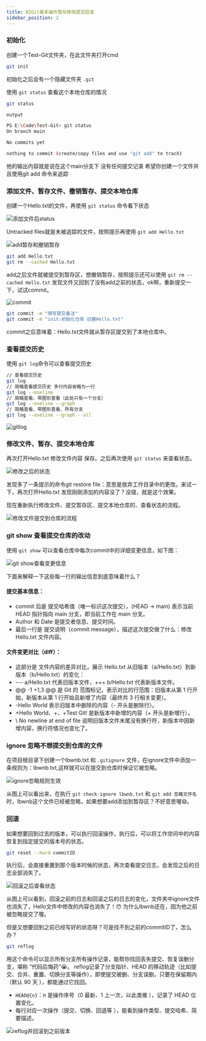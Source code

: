 ```yaml
---
title: 02Git基本操作暂存修改提交回滚
sidebar_position: 2
---
```



### 初始化
创建一个Test-Git文件夹，在此文件夹打开cmd

```bash
git init 
```

初始化之后会有一个隐藏文件夹 `.git` 

使用 `git status` 查看这个本地仓库的情况

```bash
git status

output

PS E:\Code\Test-Git> git status
On branch main

No commits yet

nothing to commit (create/copy files and use "git add" to track)
```

他的输出内容就是说在这个main分支下 没有任何提交记录 希望你创建一个文件并且使用git add 命令来追踪
### 添加文件、暂存文件、撤销暂存、提交本地仓库

创建一个Hello.txt的文件，再使用 `git status` 命令看下状态

![添加文件后status](./upload/git%20status.png)

Untracked files就是未被追踪的文件，按照提示再使用 `git add Hello.txt` 

![add暂存和撤销暂存](./upload/addandrm.png)

```bash
git add Hello.txt
git rm --cached Hello.txt
```

add之后文件就被提交到暂存区，想撤销暂存，按照提示还可以使用 `git rm --cached Hello.txt` 发现文件又回到了没有add之前的状态，ok啊，重新提交一下，试试commit。


![commit](./upload/commit.png)


```bash
git commit -m "填写提交备注"
git commit -m "init:初始化仓库 创建Hello.txt"
```

commit之后意味着：Hello.txt文件就从暂存区提交到了本地仓库中。

### 查看提交历史

使用 `git log`命令可以查看提交历史
```bash
// 查看提交历史
git log  
// 简略查看提交历史 多行内容省略为一行
git log --oneline 
// 简略查看、带图形查看（此处只有一个分支）
git log --oneline --graph
// 简略查看、带图形查看、所有分支
git log --oneline --graph --all
```

![gitlog](./upload/gitlog.png)


### 修改文件、暂存、提交本地仓库

再次打开Hello.txt  修改文件内容 保存。之后再次使用 `git status` 来查看状态。

![修改之后的状态](./upload/修改之后的状态.png)

发现多了一条提示的命令git restore file：意思是放弃工作目录中的更改。来试一下，再次打开Hello.txt 发现刚刚添加的内容没了？没错，就是这个效果。

现在重新执行修改文件、提交暂存区、提交本地仓库的、查看状态的流程。

![修改文件提交到仓库的流程](./upload/修改文件并提交.png)

### git show 查看提交仓库的改动

使用 `git show` 可以查看仓库中每次commit中的详细变更信息，如下图：

![git show查看变更信息](./upload/git%20show查看变更信息.png)

下面来解释一下这些每一行的输出信息到底意味着什么？

#### 提交基本信息：
- commit 后是 提交哈希值（唯一标识这次提交），(HEAD -> main) 表示当前 HEAD 指针指向 main 分支，即当前工作在 main 分支。
- Author 和 Date 是提交者信息、提交时间。
- 最后一行是 提交说明（commit message），描述这次提交做了什么：修改 Hello.txt 文件内容。

#### 文件变更对比（diff）：
- 这部分是 文件内容的差异对比，展示 Hello.txt 从旧版本（a/Hello.txt）到新版本（b/Hello.txt）的变化：
- --- a/Hello.txt 代表旧版本文件，+++ b/Hello.txt 代表新版本文件。
- @@ -1 +1,3 @@ 是 Git 的 范围标记，表示对比的行范围：旧版本从第 1 行开始，新版本从第 1 行开始且新增了内容（最终共 3 行相关变更）。
- -Hello World 表示旧版本中删除的内容（- 开头是删除行）。
- +Hello World、+、+Test Git! 是新版本中新增的内容（+ 开头是新增行）。
- \ No newline at end of file 说明旧版本文件末尾没有换行符，新版本中因新增内容，换行符情况也变化了。


### ignore 忽略不想提交到仓库的文件

在项目根目录下创建一个lbwnb.txt 和 `.gitignore` 文件，在ignore文件中添加一条规则为：lbwnb.txt,这样就可以在提交到仓库时保证它被忽略。

![ignore忽略规则生效](./upload/ignore忽略规则生效.png)

从图上可以看出来，在执行 `git check-ignore lbwnb.txt` 和 `git add 忽略文件名`时，lbwnb这个文件已经被忽略，如果想要add添加到暂存区？不好意思喔😄。

### 回滚

如果想要回到过去的版本，可以执行回滚操作，执行后，可以将工作空间中的内容恢复到指定提交的版本号的状态。

```bash
git reset --hard commitID
```

执行后，会直接重置到那个版本时候的状态，再次查看提交日志，会发现之后的日志全部消失了。

![回滚之后查看状态](./upload/回滚之后查看状态.png)

从图上可以看到，回滚之前的日志和回滚之后的日志的变化，文件夹中ignore文件也消失了，Hello文件中修改的内容也消失了！😯 为什么lbwnb还在，因为他之前被忽略提交了喔。

但是又想要回到之前已经写好的状态呀？可是找不到之前的commitID了，怎么办？

```bash
git reflog
```

用这个命令可以显示所有分支所有操作记录，能帮你找回丢失提交、恢复误删分支，堪称 “代码后悔药”😭。
reflog记录了分支指针、HEAD 的移动轨迹（比如提交、合并、重置、切换分支等操作），即使提交被删、分支误删，只要在保留期内（默认 90 天 ），都能通过它找回。

- `HEAD@{n}`：n 是操作序号（0 最新、1 上一次，以此类推 ），记录了 HEAD 位置变化。
- 每行对应一次操作（提交、切换、回退等 ），能看到操作类型、提交哈希、简要描述。

![reflog并回滚到之前版本](./upload/reflog并回滚到之前版本.png)












